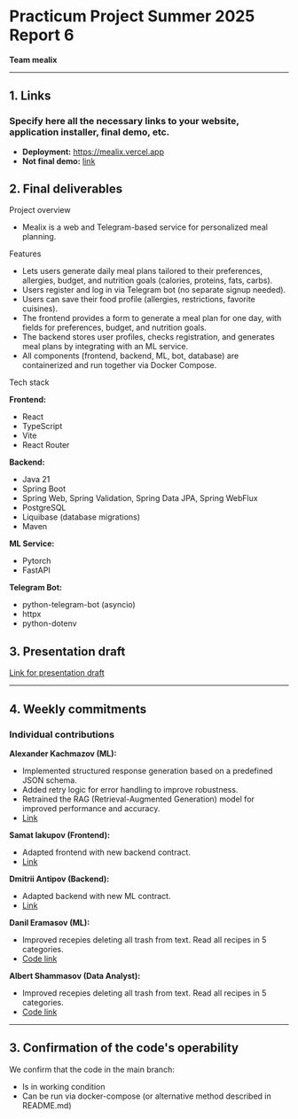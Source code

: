 # Practicum Project Summer 2025 Report 6
**Team mealix**  

---

## 1. Links 

### Specify here all the necessary links to your website, application installer, final demo, etc.  
- **Deployment:** https://mealix.vercel.app
- **Not final demo:** [link](https://drive.google.com/drive/folders/1bLe45qyquxreOjGaAtORP1FpTKihp6HY?usp=sharing)

## 2. Final deliverables
Project overview 
- Mealix is a web and Telegram-based service for personalized meal planning.

Features 

- Lets users generate daily meal plans tailored to their preferences, allergies, budget, and nutrition goals (calories, proteins, fats, carbs).
- Users register and log in via Telegram bot (no separate signup needed).
- Users can save their food profile (allergies, restrictions, favorite cuisines).
- The frontend provides a form to generate a meal plan for one day, with fields for preferences, budget, and nutrition goals.
- The backend stores user profiles, checks registration, and generates meal plans by integrating with an ML service.
- All components (frontend, backend, ML, bot, database) are containerized and run together via Docker Compose.

Tech stack 

**Frontend:**
- React
- TypeScript
- Vite
- React Router

**Backend:**
- Java 21
- Spring Boot
- Spring Web, Spring Validation, Spring Data JPA, Spring WebFlux
- PostgreSQL
- Liquibase (database migrations)
- Maven

**ML Service:**
- Pytorch
- FastAPI

**Telegram Bot:**
- python-telegram-bot (asyncio)
- httpx
- python-dotenv

## 3. Presentation draft
[Link for presentation draft](https://cloud.mail.ru/public/mKtW/EgR58uetx) 

---

## 4. Weekly commitments  

### Individual contributions  

**Alexander Kachmazov (ML):**  
- Implemented structured response generation based on a predefined JSON schema.
- Added retry logic for error handling to improve robustness.
- Retrained the RAG (Retrieval-Augmented Generation) model for improved performance and accuracy.
- [Link](https://github.com/IU-Capstone-Project-2025/mealix/commit/841a55f0df0b2db032e06fc1e86e5483815ed545)

**Samat Iakupov (Frontend):**  
- Adapted frontend with new backend contract.  
- [Link](https://github.com/IU-Capstone-Project-2025/mealix/commit/913db31c56342da2e2d8b4da45cc72897c6b3bdb)  

**Dmitrii Antipov (Backend):**  
- Adapted backend with new ML contract.  
- [Link](https://github.com/IU-Capstone-Project-2025/mealix/tree/backend_contract_update)  

**Danil Eramasov (ML):**  
- Improved recepies deleting all trash from text. Read all recipes in 5 categories.
- [Code link](https://github.com/IU-Capstone-Project-2025/mealix/tree/Recipes_parser)  

**Albert Shammasov (Data Analyst):**  
- Improved recepies deleting all trash from text. Read all recipes in 5 categories.
- [Code link](https://github.com/IU-Capstone-Project-2025/mealix/tree/Recipes_parser)  


---

## 3. Confirmation of the code's operability  

We confirm that the code in the main branch:  
- Is in working condition  
- Can be run via docker-compose (or alternative method described in README.md)  